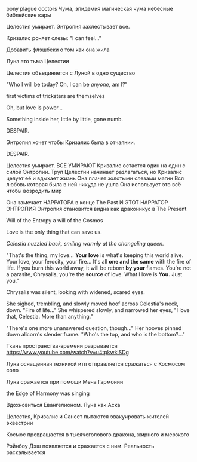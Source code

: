pony plague doctors
Чума, эпидемия
магическая чума
небесные библейские кары

Целестия умирает. Энтропия захлестывает все.

Кризалис роняет слезы:
"I can feel..."

Добавить флэшбеки о том как она жила

Луна это тьма Целестии

Целестия объединяется с Луной в одно существо

"Who I will be today? Oh, I can be *anyone,* am I?"

first victims of tricksters are themselves

Oh, but love is power...

Something inside her, little by little, gone numb.


DESPAIR.

Энтропия хочет чтобы Кризалис была в отчаянии.

DESPAIR.


Целестия умирает. ВСЕ УМИРАЮТ
Кризалис остается один на один с силой Энтропии. 
Труп Целестии начинает разлагаться, но Кризалис целует её и вдыхает жизнь
Она плачет золотыми слезами магии
Вся любовь которая была в ней никуда не ушла
Она использует это всё чтобы возродить мир

Она замечает НАРРАТОРА в конце The Past
И ЭТОТ НАРРАТОР ЭНТРОПИЯ
Энтропия становится видна как драконикус в The Present

Will of the Entropy
a will of the Cosmos

Love is the only thing that can save us.



*Celestia nuzzled back, smiling warmly at the changeling queen.*

"That's the thing, my love... **Your love** is what's keeping this world alive. Your love, your ferocity, your fire... It's all **one and the same** with the fire of life. If you burn this world away, it will be reborn **by your** flames. You're not a parasite, Chrysalis, you're the **source** of love. What I love is **You.** Just you."


Chrysalis was silent, looking with widened, scared eyes.

She sighed, trembling, and slowly moved hoof across Celestia's neck, down. "Fire of life..." She whispered slowly, and narrowed her eyes, "I love that, Celestia. More than anything."

"There's one more unanswered question, though..." Her hooves pinned down alicorn's slender frame. "Who's the top, and who is the bottom?..."

Ткань пространства-времени разрывается
https://www.youtube.com/watch?v=u4tpkwkiSDg


Луна оснащенная техникой итп отправляется сражаться с Космосом соло

Луна сражается при помощи Меча Гармонии

the Edge of Harmony was singing

Вдохновиться Евангелионом. Луна как Аска


Целестия, Кризалис и Сансет пытаются эвакуировать жителей эквестрии

Космос превращается в тысячеголового дракона, жирного и мерзкого


Рэйнбоу Дэш появляется и сражается с ним. Реальность раскалывается
